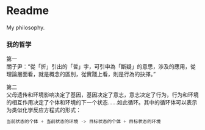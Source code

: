 # Readme
My philosophy.

### 我的哲学

第一<br />
關子尹：“從「折」引出的「哲」字，可引申為「斷疑」的意思，涉及的應用，從理論層面看，就是概念的區別，從實踐上看，則是行為的抉擇。”

第二<br />
父母遗传和环境影响决定了基因，基因决定了意志，意志决定了行为，行为和环境的相互作用决定了个体和环境的下一个状态……如此循环。其中的循环体可以表示为类似化学反应方程式的形式：

```python
当前状态的个体 + 当前状态的环境 -> 目标状态的个体 + 目标状态的环境
```
